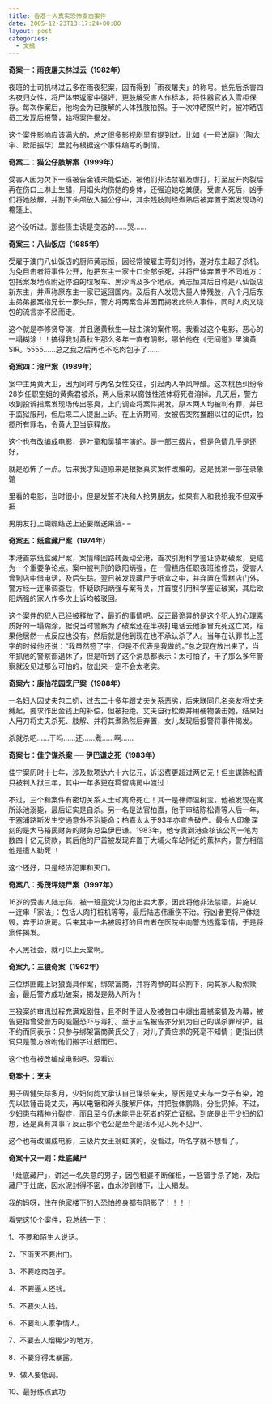 ```yaml
---
title: 香港十大真实恐怖变态案件
date: 2005-12-23T13:17:24+00:00
layout: post
categories:
  - 文摘
---
```


**奇案一：雨夜屠夫林过云（1982年）**

夜班的士司机林过云多在雨夜犯案，因而得到「雨夜屠夫」的称号。他先后杀害四名夜归女性，将尸体带返家中强奸，更肢解受害人作标本，将性器官放入雪柜保存。每次作案后，他均会为已肢解的人体残肢拍照。于一次冲晒照片时，被冲晒店员工发现后报警，始将案件揭发。

这个案件影响应该满大的，总之很多影视剧里有提到过。比如《一号法庭》（陶大宇、欧阳振华）里就有根据这个事件编写的剧情。

**奇案二：猫公仔肢解案（1999年）**

受害人因为欠下一班被告金钱未能偿还，被他们非法禁锢及虐打，打至皮开肉裂后再在伤口上淋上生醋，用烟头灼伤她的身体，还强迫她吃粪便。受害人死后，凶手们将她肢解，并割下头颅放入猫公仔中，其余残肢则经煮熟后被弃置于案发现场的檐篷上。

这个没听过。那些债主读是变态的……哭……

**奇案三：八仙饭店（1985年）**

受雇于澳门八仙饭店的厨师黄志恒，因经常被雇主苛刻对待，遂对东主起了杀机。为免目击者将事件公开，他把东主一家十口全部杀死，并将尸体弃置于不同地方：包括案发地点附近停泊的垃圾车、黑沙湾及多个地点。黄志恒其后自称是八仙饭店新东主，并声称原东主一家已返回国内。及后有人发现大量人体残肢，八个月后东主弟弟报案指兄长一家失踪，警方将两案合并因而揭发此杀人事件，同时人肉叉烧包的流言亦不胫而走。

这个就是李修贤导演，并且邀黄秋生一起主演的案件啊。我看过这个电影，恶心的一塌糊涂！！搞得我对黄秋生那么多年一直有阴影，哪怕他在《无间道》里演黄SIR。5555……总之我之后再也不吃肉包子了……

**奇案四：溶尸案（1989年）**

案中主角黄大卫，因为同时与两名女性交往，引起两人争风呷醋。这次桃色纠纷令28岁任职空姐的黄紫君被杀，两人后来以腐蚀性液体将死者溶掉。几天后，警方收到投诉指案发现场传出恶臭，上门调查将案件揭发。原本两人均被判有罪，并已于监狱服刑，但后来二人提出上诉。在上诉期间，女被告突然推翻以往的证供，独揽所有罪名，令黄大卫当庭释放。

这个也有改编成电影，是叶童和吴镇宇演的。是一部三级片，但是色情几乎是还好，

就是恐怖了一点。后来我才知道原来是根据真实案件改编的。这是我第一部在录象馆

里看的电影，当时很小，但是发誓不决和人抢男朋友，如果有人和我抢我不但双手把

男朋友打上蝴蝶结送上还要赠送果篮- –

**奇案五：纸盒藏尸案（1974年）**

本港首宗纸盒藏尸案，案情峰回路转轰动全港，首次引用科学鉴证协助破案，更成为一个重要争论点。案中被判刑的欧阳炳强，在一雪糕店任职夜班维修员，受害人曾到店中借电话，及后失踪。翌日被发现藏尸于纸盒之中，并弃置在雪糕店门外，警方经一连串调查后，怀疑欧阳炳强与案有关，并首度引用科学鉴证破案，其后欧阳炳强的家人作多次上诉均被驳回。

这个案件的犯人已经被释放了，最近的事情吧。反正最诡异的是这个犯人的心理素质好的一塌糊涂，据说当时警察为了破案还在半夜打电话去他家冒充死这亡灵，结果他居然一点反应也没有。然后就是他到现在也不承认杀了人。当年在认罪书上签字的时候他还说：“我虽然签了字，但是不代表是我做的。”总之现在放出来了，当年抓他的警察都退休了，但是听到了这个消息都表示：太可怕了，干了那么多年警察就没见过那么可怕的，放出来一定不会太老实。

**奇案六：康怡花园烹尸案（1988年）**

一名妇人因丈夫包二奶，过去二十多年跟丈夫关系恶劣，后来联同几名亲友将丈夫缚起，要求作出金钱上的补偿，但被拒绝。丈夫自行松绑并用硬物袭击她，结果妇人用刀将丈夫杀死、肢解、并将其煮熟然后弃置，女儿发现后报警将事件揭发。

杀就杀吧……干吗……还……煮……啊……

**奇案七：佳宁谋杀案 ── 伊巴谦之死（1983年）**

佳宁案历时十七年，涉及款项达六十六亿元，诉讼费更超过两亿元！但主谋陈松青只被判入狱三年，其中一年多更在羁留病房中渡过！

不过，三个和案件有密切关系人士却离奇死亡！其一是律师温树宝，他被发现在寓所泳池溺毙，最后证实是自杀。另一名是法官柏嘉，他于审结陈松青等人后一年，于塞浦路斯发生交通意外不治毙命；柏嘉太太于93年亦宣告破产。最令人印象深刻的是大马裕民财务的财务总监伊巴谦。1983年，他专责到港查核该公司一笔为数四十亿元贷款，其后他的尸首被发现弃置于大埔火车站附近的蕉林内，警方相信他是遭人勒死 ！

这个还好，只是经济犯罪和灭口。

**奇案八：秀茂坪烧尸案（1997年）**

16岁的受害人陆志伟，被一班童党认为他出卖大家，因此将他非法禁锢，并施以一连串「家法」：包括人肉打桩机等等，最后陆志伟重伤不治。行凶者更将尸体烧毁，弃于垃圾房。后来其中一名被殴打的目击者在医院中向警方透露案情，于是将案件揭发。

不入黑社会，就可以上天堂啊。

**奇案九：三狼奇案（1962年）**

三位绑匪戴上豺狼面具作案，绑架富商，并将肉参的耳朵割下，向其家人勒索赎金，最后警方成功破案，揭发是熟人所为！

三狼案的审讯过程充满戏剧性，且不时于证人及被告口中爆出震撼案情及内幕，被告更指曾受警方的威逼恐吓与毒打。至于三名被告亦分别为自己的谋杀罪辩护，且不约而同表示：只参与绑架富商黄氏父子，对儿子黄应求的死亳不知情；更指出供词只是警方吩咐他们搬字过纸而已。

这个也有被改编成电影吧。没看过

**奇案十：烹夫**

男子周健失踪多月，少妇何韵文承认自己谋杀亲夫，原因是丈夫与一女子有染，她先以铁锤击毙丈夫，再以电锯和斧头肢解尸体，并把肢体鹏熟，分批扔掉。不过，少妇患有精神分裂症，而且至今仍未能寻出死者的死亡证据，到底是出于少妇的幻想，还是真有其事？反正那个老公是至今是活不见人死不见尸。

这个也有改编成电影，三级片女王翁虹演的，没看过，听名字就不想看了。

**奇案十又一则：灶底藏尸**

「灶底藏尸」，讲述一名失意的男子，因包租婆不断催租，一怒错手杀了她，及后藏尸于灶底，因水泥封得不密，血水渗到楼下，让人揭发。

我的妈呀，住在他家楼下的人恐怕终身都有阴影了！！！！

看完这10个案件，我总结一下：

1、不要和陌生人说话。

2、下雨天不要出门。

3、不要吃肉包子。

4、不要逼人还钱。

5、不要欠人钱。

6、不要和人家争情人。

7、不要去人烟稀少的地方。

8、不要穿得太暴露。

9、做人要低调。

10、最好练点武功